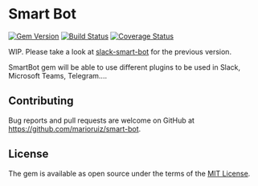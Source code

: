 # Smart Bot

[![Gem Version](https://badge.fury.io/rb/smart-bot.svg)](https://rubygems.org/gems/smart-bot)
[![Build Status](https://travis-ci.com/MarioRuiz/smart-bot.svg?branch=master)](https://github.com/MarioRuiz/smart-bot)
[![Coverage Status](https://coveralls.io/repos/github/MarioRuiz/smart-bot/badge.svg?branch=master)](https://coveralls.io/github/MarioRuiz/smart-bot?branch=master)

WIP. Please take a look at [slack-smart-bot](https://github.com/marioruiz/slack-smart-bot) for the previous version.

SmartBot gem will be able to use different plugins to be used in Slack, Microsoft Teams, Telegram....  


## Contributing

Bug reports and pull requests are welcome on GitHub at https://github.com/marioruiz/smart-bot.


## License

The gem is available as open source under the terms of the [MIT License](http://opensource.org/licenses/MIT).

